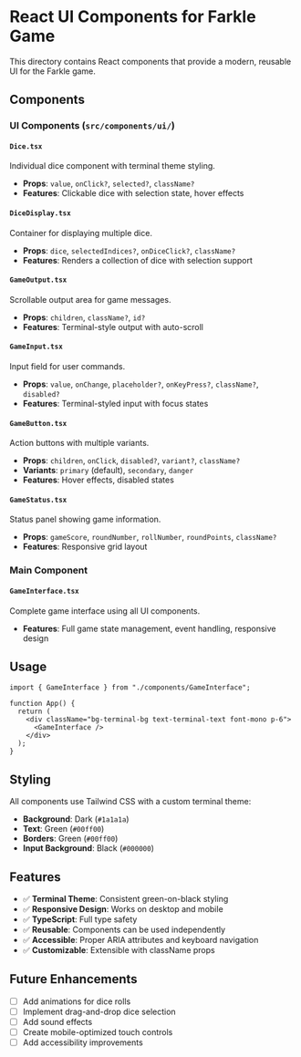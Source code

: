 # React UI Components for Farkle Game

This directory contains React components that provide a modern, reusable UI for the Farkle game.

## Components

### UI Components (`src/components/ui/`)

#### `Dice.tsx`

Individual dice component with terminal theme styling.

- **Props**: `value`, `onClick?`, `selected?`, `className?`
- **Features**: Clickable dice with selection state, hover effects

#### `DiceDisplay.tsx`

Container for displaying multiple dice.

- **Props**: `dice`, `selectedIndices?`, `onDiceClick?`, `className?`
- **Features**: Renders a collection of dice with selection support

#### `GameOutput.tsx`

Scrollable output area for game messages.

- **Props**: `children`, `className?`, `id?`
- **Features**: Terminal-style output with auto-scroll

#### `GameInput.tsx`

Input field for user commands.

- **Props**: `value`, `onChange`, `placeholder?`, `onKeyPress?`, `className?`, `disabled?`
- **Features**: Terminal-styled input with focus states

#### `GameButton.tsx`

Action buttons with multiple variants.

- **Props**: `children`, `onClick`, `disabled?`, `variant?`, `className?`
- **Variants**: `primary` (default), `secondary`, `danger`
- **Features**: Hover effects, disabled states

#### `GameStatus.tsx`

Status panel showing game information.

- **Props**: `gameScore`, `roundNumber`, `rollNumber`, `roundPoints`, `className?`
- **Features**: Responsive grid layout

### Main Component

#### `GameInterface.tsx`

Complete game interface using all UI components.

- **Features**: Full game state management, event handling, responsive design

## Usage

```tsx
import { GameInterface } from "./components/GameInterface";

function App() {
  return (
    <div className="bg-terminal-bg text-terminal-text font-mono p-6">
      <GameInterface />
    </div>
  );
}
```

## Styling

All components use Tailwind CSS with a custom terminal theme:

- **Background**: Dark (`#1a1a1a`)
- **Text**: Green (`#00ff00`)
- **Borders**: Green (`#00ff00`)
- **Input Background**: Black (`#000000`)

## Features

- ✅ **Terminal Theme**: Consistent green-on-black styling
- ✅ **Responsive Design**: Works on desktop and mobile
- ✅ **TypeScript**: Full type safety
- ✅ **Reusable**: Components can be used independently
- ✅ **Accessible**: Proper ARIA attributes and keyboard navigation
- ✅ **Customizable**: Extensible with className props

## Future Enhancements

- [ ] Add animations for dice rolls
- [ ] Implement drag-and-drop dice selection
- [ ] Add sound effects
- [ ] Create mobile-optimized touch controls
- [ ] Add accessibility improvements
